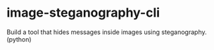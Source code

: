 # image-steganography-cli
Build a tool that hides messages inside images using steganography. (python)

